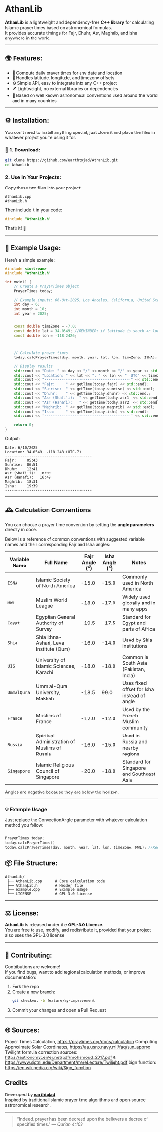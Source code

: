 # AthanLib

**AthanLib** is a lightweight and dependency-free **C++ library** for calculating Islamic prayer times based on astronomical formulas.  
It provides accurate timings for Fajr, Dhuhr, Asr, Maghrib, and Isha anywhere in the world.

---

## 🌍 Features:

- 📅 Compute daily prayer times for any date and location  
- 🧭 Handles latitude, longitude, and timezone offsets  
- ⚙️ Simple API, easy to integrate into any C++ project  
- 🪶 Lightweight, no external libraries or dependencies  
- 🧮 Based on well known astronomical conventions used around the world and in many countries  

---


## ⚙️ Installation:

You don’t need to install anything special, just clone it and place the files in whatever project you're using it for.

### 🧭 1. Download:

```bash
git clone https://github.com/earthtojad/AthanLib.git
cd AthanLib
```



### 2. Use in Your Projects:
Copy these two files into your project:
```
AthanLib.cpp
AthanLib.h
```

Then include it in your code:
```cpp
#include "AthanLib.h"
```

That’s it! 🎉

---

## 🚀 Example Usage:

Here’s a simple example:

```cpp
#include <iostream>
#include "AthanLib.h"

int main() {
    // Create a PrayerTimes object
    PrayerTimes today;

    // Example inputs: 06-Oct-2025, Los Angeles, California, United States of America.    
    int day = 6;
    int month = 10;
    int year = 2025;


    const double timeZone = -7.0;
    const double lat = 34.0549; //REMINDER: if latitude is south or longitude is west, please make sure that the value is set to negative.
    const double lon = -118.2426;



    // Calculate prayer times
    today.calcPrayerTimes(day, month, year, lat, lon, timeZone, ISNA);

    // Display results
    std::cout << "Date: " << day << "/" << month << "/" << year << std::endl;
    std::cout << "Location: " << lat << ", " << lon << " (UTC" << timeZone << ")" << std::endl;
    std::cout << "----------------------------------------" << std::endl;
    std::cout << "Fajr:     " << getTime(today.fajr) << std::endl;
    std::cout << "Sunrise:  " << getTime(today.sunrise) << std::endl;
    std::cout << "Dhuhr:    " << getTime(today.dhuhr) << std::endl;
    std::cout << "Asr (Shafi'i):  " << getTime(today.asr1) << std::endl;
    std::cout << "Asr (Hanafi):   " << getTime(today.asr2) << std::endl;
    std::cout << "Maghrib:  " << getTime(today.maghrib) << std::endl;
    std::cout << "Isha:     " << getTime(today.isha) << std::endl;
    std::cout << "----------------------------------------" << std::endl;

    return 0;
}
```

Output:
```
Date: 6/10/2025
Location: 34.0549, -118.243 (UTC-7)
----------------------------------------
Fajr:     05:43
Sunrise:  06:51
Dhuhr:    12:41
Asr (Shafi'i):  16:00
Asr (Hanafi):   16:49
Maghrib:  18:31
Isha:     19:39
----------------------------------------

```


---

## 🕰️ Calculation Conventions

You can choose a prayer time convention by setting the **angle parameters** directly in code.

Below is a reference of common conventions with suggested variable names and their corresponding Fajr and Isha angles:

| Variable Name | Full Name | Fajr Angle (°) | Isha Angle (°) | Notes |
|----------------|------------|----------------|----------------|-------|
| `ISNA` | Islamic Society of North America | -15.0 | -15.0 | Commonly used in North America |
| `MWL` | Muslim World League | -18.0 | -17.0 | Widely used globally and in many apps |
| `Egypt` | Egyptian General Authority of Survey | -19.5 | -17.5 | Standard for Egypt and parts of Africa |
| `Shia` | Shia Ithna-Ashari, Leva Institute (Qum) | -16.0 | -14.0 | Used by Shia institutions |
| `UIS` | University of Islamic Sciences, Karachi | -18.0 | -18.0 | Common in South Asia (Pakistan, India) |
| `UmmAlQura` | Umm al-Qura University, Makkah | -18.5 | 99.0 | Uses fixed offset for Isha instead of angle |
| `France` | Muslims of France | -12.0 | -12.0 | Used by the French Muslim community |
| `Russia` | Spiritual Administration of Muslims of Russia | -16.0 | -15.0 | Used in Russia and nearby regions |
| `Singapore` | Islamic Religious Council of Singapore | -20.0 | -18.0 | Standard for Singapore and Southeast Asia |


Angles are negative because they are below the horizon.


---

### 💡 Example Usage

Just replace the ConvectionAngle parameter with whatever calculation method you follow:
```cpp

PrayerTimes today;
today.calcPrayerTimes()
today.calcPrayerTimes(day, month, year, lat, lon, timeZone, MWL); //Keep in mind in the example code we used ISNA as we're in North America

```

## 📦 File Structure:

```
AthanLib/
 ├── AthanLib.cpp      # Core calculation code
 ├── AthanLib.h        # Header file
 ├── example.cpp       # Example usage
 └── LICENSE           # GPL-3.0 license
```

---

## ⚖️ License:

**AthanLib** is released under the **GPL-3.0 License**.  
You are free to use, modify, and redistribute it, provided that your project also uses the GPL-3.0 license.

---

## 🤝 Contributing:

Contributions are welcome!  
If you find bugs, want to add regional calculation methods, or improve documentation:

1. Fork the repo  
2. Create a new branch:  
   ```bash
   git checkout -b feature/my-improvement
   ```
3. Commit your changes and open a Pull Request 

---

## 🌐 Sources:
  Prayer Times Calculation, https://praytimes.org/docs/calculation
  Computing Approximate Solar Coordinates,  https://aa.usno.navy.mil/faq/sun_approx
  Twilight formula correction sources: https://astronomycenter.net/pdf/mohamoud_2017.pdf  &  https://www.sjctni.edu/Department/ma/eLecture/Twilight.pdf
  Sign function: https://en.wikipedia.org/wiki/Sign_function

## Credits

Developed by **[earthtojad](https://github.com/earthtojad)**  
Inspired by traditional Islamic prayer time algorithms and open-source astronomical research.

---

> “Indeed, prayer has been decreed upon the believers a decree of specified times.” — *Qur’an 4:103*
